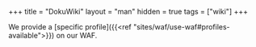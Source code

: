 +++
title = "DokuWiki"
layout = "man"
hidden = true
tags = ["wiki"]
+++

We provide a [specific profile]({{<ref "sites/waf/use-waf#profiles-available">}}) on our WAF.

